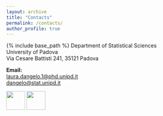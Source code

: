 ```yaml
---
layout: archive
title: "Contacts"
permalink: /contacts/
author_profile: true
---
```


{% include base_path %}
Department of Statistical Sciences <br/>
University of Padova<br/>
Via Cesare Battisti 241, 35121 Padova<br/>



**Email:** <br/>
laura.dangelo.1@phd.unipd.it<br/>
dangelo@stat.unipd.it



[<img src="http://www.unife.it/studenti/internazionale/loghi-social/twitter-logo.png/image_preview" width="50">](https://twitter.com/laura_d_angelo)
[<img src="https://cdn4.iconfinder.com/data/icons/social-media-2097/94/linkedin-128.png" width="50">](https://www.linkedin.com/in/laura-dangelo/)
